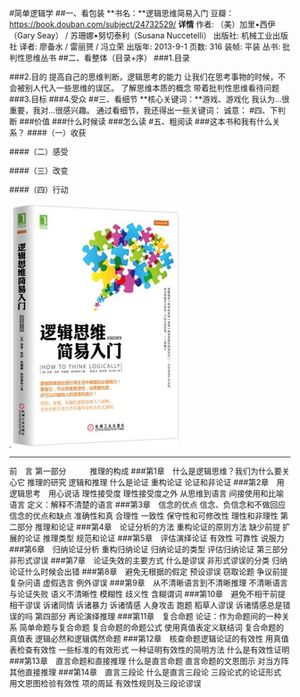 #简单逻辑学
##一、看包装
**书名：**逻辑思维简易入门
豆瓣：https://book.douban.com/subject/24732529/
**详情**
作者: （美）加里•西伊（Gary Seay） / 苏珊娜•努切泰利（Susana Nuccetelli） 
出版社: 机械工业出版社
译者: 廖备水 / 雷丽赟 / 冯立荣 
出版年: 2013-9-1
页数: 316
装帧: 平装
丛书: 批判性思维丛书
##二、看整体（目录+序）
###1.目录

###2.目的
提高自己的思维判断，逻辑思考的能力
让我们在思考事物的时候，不会被别人代入一些思维的误区。
了解思维本质的概念
带着批判性思维看待问题
###3.目标
###4.受众
##三、看细节
**核心关键词：**游戏、游戏化
我认为...很重要，我对...很感兴趣。
通过看细节，我还得出一些关键词：
诚意：
#四、下判断
###价值
###什么时候读
###怎么读
#五、粗阅读
###这本书和我有什么关系？
####（一）收获

####（二）感受

####（三）改变

####（四）行动

![](./_image/2017-02-19-11-14-25.jpg)

________________________________________
前　言
第一部分　　　推理的构成
###第1章　什么是逻辑思维？我们为什么要关心它 
推理的研究 
逻辑和推理 
什么是论证 
重构论证 
论证和非论证 
###第2章　用逻辑思考　用心说话 
理性接受度 
理性接受度之外 
从思维到语言 
间接使用和比喻语言 
定义：解释不清楚的语言 
###第3章　信念的优点 
信念、负信念和不做回应 
信念的优点和缺点 
准确性和真 
合理性 
一致性 
保守性和可修改性 
理性和非理性 
第二部分 推理和论证
###第4章　论证分析的方法 
重构论证的原则方法 
缺少前提 
扩展的论证 
推理类型 
规范和论证 
###第5章　评估演绎论证 
有效性 
可靠性 
说服力 
###第6章　归纳论证分析 
重构归纳论证 
归纳论证的类型 
评估归纳论证 
第三部分 非形式谬误
###第7章　论证失效的主要方式 
什么是谬误 
非形式谬误的分类 
归纳论证什么时候会出错 
###第8章　避免无根据的假定 
预设谬误 
窃取论题 
争议前提 
复杂问语 
虚假选言 
例外谬误 
###第9章　从不清晰语言到不清晰推理 
不清晰语言与论证失败 
语义不清晰性 
模糊性 
歧义性 
含糊谓词 
###第10章　避免不相干前提 
相干谬误 
诉诸同情 
诉诸暴力 
诉诸情感 
人身攻击 
跑题 
稻草人谬误 
诉诸情感总是错误的吗 
第四部分 再论演绎推理
###第11章　复合命题 
论证：作为命题间的一种关系 
简单命题与复合命题 
复合命题的命题公式 
使用真值表定义联结词 
复合命题的真值表 
逻辑必然和逻辑偶然命题 
###第12章　核查命题逻辑论证的有效性 
用真值表检查有效性 
一些标准的有效形式 
一种证明有效性的简明方法 
什么是有效性证明 
###第13章　直言命题和直接推理 
什么是直言命题 
直言命题的文恩图示 
对当方阵 
其他直接推理 
###第14章　直言三段论 
什么是直言三段论 
三段论式的论证形式 
用文恩图检验有效性 
项的周延 
有效性规则及三段论谬误 


